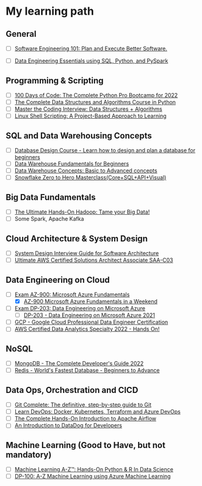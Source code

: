 # My learning path

## General
- [ ] [Software Engineering 101: Plan and Execute Better Software.](https://www.udemy.com/course/software-engineering-101/)
- [ ] [Data Engineering Essentials using SQL, Python, and PySpark](https://www.udemy.com/course/data-engineering-essentials-sql-python-and-spark/)


## Programming & Scripting
- [ ] [100 Days of Code: The Complete Python Pro Bootcamp for 2022](https://www.udemy.com/course/100-days-of-code/)
- [ ] [The Complete Data Structures and Algorithms Course in Python](https://www.udemy.com/course/data-structures-and-algorithms-bootcamp-in-python/)
- [ ] [Master the Coding Interview: Data Structures + Algorithms](https://www.udemy.com/course/master-the-coding-interview-data-structures-algorithms/)
- [ ] [Linux Shell Scripting: A Project-Based Approach to Learning](https://www.udemy.com/course/linux-shell-scripting-projects/)

## SQL and Data Warehousing Concepts
- [ ] [Database Design Course - Learn how to design and plan a database for beginners](https://www.youtube.com/watch?v=ztHopE5Wnpc&ab_channel=freeCodeCamp.org)
- [ ] [Data Warehouse Fundamentals for Beginners](https://www.udemy.com/course/data-warehouse-fundamentals-for-beginners/)
- [ ] [Data Warehouse Concepts: Basic to Advanced concepts](https://www.udemy.com/course/master-datawarehouse-concepts-step-by-step-from-scratch/)
- [ ] [Snowflake Zero to Hero Masterclass(Core+SQL+API+Visual)](https://www.udemy.com/course/snowflake-zero-to-hero-masterclass/)

## Big Data Fundamentals
- [ ] [The Ultimate Hands-On Hadoop: Tame your Big Data!](https://www.udemy.com/course/the-ultimate-hands-on-hadoop-tame-your-big-data/)
- [ ] Some Spark, Apache Kafka

## Cloud Architecture & System Design
- [ ] [System Design Interview Guide for Software Architecture](https://www.udemy.com/course/system-design-a-comprehensive-guide/)
- [ ] [Ultimate AWS Certified Solutions Architect Associate SAA-C03](https://www.udemy.com/course/aws-certified-solutions-architect-associate-saa-c03/)

## Data Engineering on Cloud
- [ ] [Exam AZ-900: Microsoft Azure Fundamentals](https://docs.microsoft.com/en-us/certifications/exams/az-900)
  - [x] [AZ-900 Microsoft Azure Fundamentals in a Weekend](https://www.udemy.com/course/azure-certification-az-900-azure-fundamentals/learn/lecture/26525158?start=15#questions)
- [ ] [Exam DP-203: Data Engineering on Microsoft Azure](https://docs.microsoft.com/en-us/certifications/exams/dp-203)
  - [ ] [DP-203 - Data Engineering on Microsoft Azure 2021](https://www.udemy.com/course/data-engineering-on-microsoft-azure/)
- [ ] [GCP - Google Cloud Professional Data Engineer Certification](https://www.udemy.com/course/google-cloud-gcp-professional-data-engineer-certification/)
- [ ] [AWS Certified Data Analytics Specialty 2022 - Hands On!](https://www.udemy.com/course/aws-data-analytics/)

## NoSQL
- [ ] [MongoDB - The Complete Developer's Guide 2022](https://www.udemy.com/course/mongodb-the-complete-developers-guide/)
- [ ] [Redis - World's Fastest Database - Beginners to Advance](https://www.udemy.com/course/redis-latest/)

## Data Ops, Orchestration and CICD
- [ ] [Git Complete: The definitive, step-by-step guide to Git](https://www.udemy.com/course/git-complete/)
- [ ] [Learn DevOps: Docker, Kubernetes, Terraform and Azure DevOps](https://www.udemy.com/course/devops-with-docker-kubernetes-and-azure-devops/)
- [ ] [The Complete Hands-On Introduction to Apache Airflow](https://www.udemy.com/course/the-complete-hands-on-course-to-master-apache-airflow/)
- [ ] [An Introduction to DataDog for Developers](https://www.udemy.com/course/datadog-for-devops/)

## Machine Learning (Good to Have, but not mandatory)
- [ ] [Machine Learning A-Z™: Hands-On Python & R In Data Science](https://www.udemy.com/course/machinelearning/)
- [ ] [DP-100: A-Z Machine Learning using Azure Machine Learning](https://www.udemy.com/course/machine-learning-using-azureml/)

